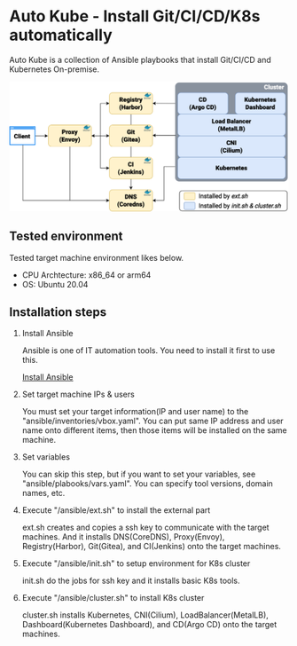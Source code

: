 # Auto Kube - Install Git/CI/CD/K8s automatically

Auto Kube is a collection of Ansible playbooks that install Git/CI/CD and Kubernetes On-premise.

![Overview](/docs/images/kube_overview.png)

## Tested environment

Tested target machine environment likes below.

* CPU Archtecture: x86_64 or arm64
* OS: Ubuntu 20.04

## Installation steps

1. Install Ansible

    Ansible is one of IT automation tools. You need to install it first to use this.

    [Install Ansible](https://docs.ansible.com/ansible/latest/installation_guide/installation_distros.html)

1. Set target machine IPs & users

    You must set your target information(IP and user name) to the "ansible/inventories/vbox.yaml". You can put same IP address and user name onto different items, then those items will be installed on the same machine.

1. Set variables

    You can skip this step, but if you want to set your variables, see "ansible/plabooks/vars.yaml". You can specify tool versions, domain names, etc.

1. Execute "/ansible/ext.sh" to install the external part

    ext.sh creates and copies a ssh key to communicate with the target machines. And it installs DNS(CoreDNS), Proxy(Envoy), Registry(Harbor), Git(Gitea), and CI(Jenkins) onto the target machines.

1. Execute "/ansible/init.sh" to setup environment for K8s cluster

    init.sh do the jobs for ssh key and it installs basic K8s tools.

1. Execute "/ansible/cluster.sh" to install K8s cluster

    cluster.sh installs Kubernetes, CNI(Cilium), LoadBalancer(MetalLB), Dashboard(Kubernetes Dashboard), and CD(Argo CD) onto the target machines.
